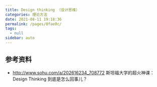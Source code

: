 ```yaml
---
title: Design thinking （设计思维）
categories: 理论方法
date: 2021-08-11 19:18:36
permalink: /pages/0fae0c/
tags: 
  - null
sidebar: auto
---
```





## 参考资料

- http://www.sohu.com/a/202616234_708772  斯坦福大学的超火神课： Design Thinking 到底是怎么回事儿？ 